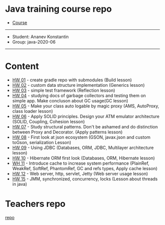 # Java training course repo
* [Course](https://otus.ru/lessons/razrabotchik-java/?int_source=courses_catalog&int_term=programming)
---
* Student: Ananev Konstantin
* Group: java-2020-06
---
# Content
* [HW 01](./hw01-gradle) - create gradle repo with submodules (Build lesson)
* [HW 02](./hw02-DIYArray) - custom data structure implementation (Generics lesson)
* [HW 03](./hw3-own-test-framework) - simple test framework (Reflection lesson)
* [HW 04](./hw04-different-gc-comparison) - studying docs of garbage collectors and testing them on simple app. Make concluson about GC usage(GC lesson)
* [HW 05](./hw05-auto-logging) - Make your class auto logable by magic proxy (AMS, AutoProxy, class loader lesson)
* [HW 06](./hw06-atm-single) - Apply SOLID principles. Design your ATM emulator architecture (SOLID, Coupling, Cohesion lesson)
* [HW 07](./hw07-lesson14-structural-patterns) - Study structural patterns. Don't be ashamed and do distinction between  Proxy and Decorator. (Apply patterns lesson)
* [HW 08](./hw08-json-object-writer) - First look at json ecosystem (GSON, javax.json and custom toGson, serialization Lesson)
* [HW 09](./hw09-custom-orm) - Using JDBC (Databases, ORM, JDBC, Multilayer architecture lesson)
* [HW 10](./hw10-hibernate) - Hibernate ORM first look (Databases, ORM, Hibernate lesson)
* [WH 11](./hw11-cache-engine) - Introduce cache to increase system performance (PlainRef, WeakRef, SoftRef, PhantomRef, GC and refs types, Apply cache lesson)
* [HW 12](./hw12-web-server) - Web server, http, servlet, Jetty (Web server usage lesson)
* [HW 15](./hw15-number-sequence) - JMM, synchronized, concurrency, locks (Lesson about threads in java) 
# Teachers repo
[repo](https://github.com/petrelevich/otus_java_2020_06)
